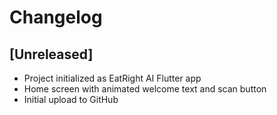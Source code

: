 # Changelog
 
## [Unreleased]
- Project initialized as EatRight AI Flutter app
- Home screen with animated welcome text and scan button
- Initial upload to GitHub 